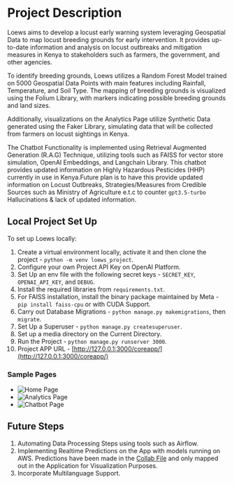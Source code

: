 # Project Description
Loews aims to develop a locust early warning system leveraging Geospatial Data to map locust breeding grounds for early intervention. It provides up-to-date information and analysis on locust outbreaks and mitigation measures in Kenya to stakeholders such as farmers, the government, and other agencies. 

To identify breeding grounds, Loews utilizes a Random Forest Model trained on 5000 Geospatial Data Points with main features including Rainfall, Temperature, and Soil Type. The mapping of breeding grounds is visualized using the Folium Library, with markers indicating possible breeding grounds and land sizes. 

Additionally, visualizations on the Analytics Page utilize Synthetic Data generated using the Faker Library, simulating data that will be collected from farmers on locust sightings in Kenya. 

The Chatbot Functionality is implemented using Retrieval Augmented Generation (R.A.G) Technique, utilizing tools such as FAISS for vector store simulation, OpenAI Embeddings, and Langchain Library. This chatbot provides updated information on Highly Hazardous Pesticides (HHP) currently in use in Kenya.Future plan is to have this provide updated information on Locust Outbreaks, Strategies/Measures from Credible Sources such as Ministry of Agriculture e.t.c to counter `gpt3.5-turbo` Hallucinations & lack of updated information.

## Local Project Set Up
To set up Loews locally:

1. Create a virtual environment locally, activate it and then clone the project - `python -m venv loews_project`.
2. Configure your own Project API Key on OpenAI Platform.
3. Set Up an env file with the following secret keys - `SECRET_KEY`, `OPENAI_API_KEY`, and `DEBUG`.
4. Install the required libraries from `requirements.txt`.
5.  For FAISS installation, install the binary package maintained by Meta -  `pip install faiss-cpu` or with CUDA Support.
6. Carry out Database Migrations - `python manage.py makemigrations`, then `migrate`.
7. Set Up a Superuser - `python manage.py createsuperuser`.
8. Set up a media directory on the Current Directory.
9. Run the Project - `python manage.py runserver 3000`.
10. Project APP URL - [http://127.0.0.1:3000/coreapp/](http://127.0.0.1:3000/coreapp/)

### Sample Pages
- ![Home Page](https://github.com/john-thuo1/loews/assets/108690517/34ab9c61-c028-4731-a192-e293669b767e)
- ![Analytics Page](https://github.com/john-thuo1/loews/assets/108690517/e7c4a91f-ae5d-4165-a6c9-3eeb3ea5a255)
- ![Chatbot Page](https://github.com/john-thuo1/loews/assets/108690517/eaecb147-dee4-4efc-9563-4897a64c054b)


## Future Steps
1. Automating Data Processing Steps using tools such as Airflow.
2. Implementing Realtime Predictions on the App with models running on AWS. Predictions have been made in the [Collab File](https://colab.research.google.com/drive/1ZmHPuyaNubCCN9yNE9ofV-_Z3FJKc0WQ?usp=sharing) and only mapped out in the Application for Visualization Purposes. 
3. Incorporate Multilanguage Support.
